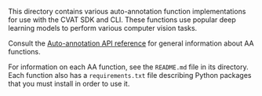 This directory contains various auto-annotation function implementations
for use with the CVAT SDK and CLI.
These functions use popular deep learning models to perform various computer vision tasks.

Consult the [Auto-annotation API reference][apiref] for general information about AA functions.

[apiref]: https://docs.cvat.ai/docs/api_sdk/sdk/auto-annotation/

For information on each AA function, see the `README.md` file in its directory.
Each function also has a `requirements.txt` file describing Python packages
that you must install in order to use it.
